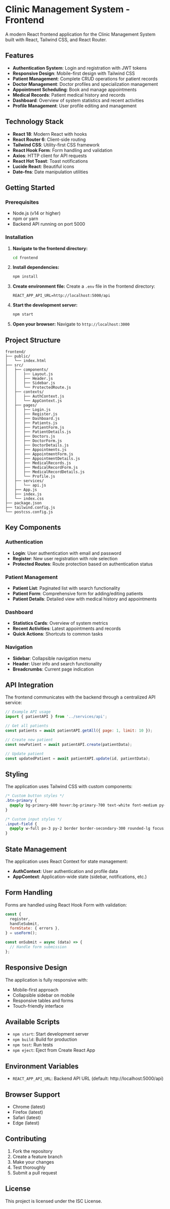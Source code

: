 # Clinic Management System - Frontend

A modern React frontend application for the Clinic Management System built with React, Tailwind CSS, and React Router.

## Features

- **Authentication System**: Login and registration with JWT tokens
- **Responsive Design**: Mobile-first design with Tailwind CSS
- **Patient Management**: Complete CRUD operations for patient records
- **Doctor Management**: Doctor profiles and specialization management
- **Appointment Scheduling**: Book and manage appointments
- **Medical Records**: Patient medical history and records
- **Dashboard**: Overview of system statistics and recent activities
- **Profile Management**: User profile editing and management

## Technology Stack

- **React 18**: Modern React with hooks
- **React Router 6**: Client-side routing
- **Tailwind CSS**: Utility-first CSS framework
- **React Hook Form**: Form handling and validation
- **Axios**: HTTP client for API requests
- **React Hot Toast**: Toast notifications
- **Lucide React**: Beautiful icons
- **Date-fns**: Date manipulation utilities

## Getting Started

### Prerequisites

- Node.js (v14 or higher)
- npm or yarn
- Backend API running on port 5000

### Installation

1. **Navigate to the frontend directory:**
   ```bash
   cd frontend
   ```

2. **Install dependencies:**
   ```bash
   npm install
   ```

3. **Create environment file:**
   Create a `.env` file in the frontend directory:
   ```env
   REACT_APP_API_URL=http://localhost:5000/api
   ```

4. **Start the development server:**
   ```bash
   npm start
   ```

5. **Open your browser:**
   Navigate to `http://localhost:3000`

## Project Structure

```
frontend/
├── public/
│   └── index.html
├── src/
│   ├── components/
│   │   ├── Layout.js
│   │   ├── Header.js
│   │   ├── Sidebar.js
│   │   └── ProtectedRoute.js
│   ├── contexts/
│   │   ├── AuthContext.js
│   │   └── AppContext.js
│   ├── pages/
│   │   ├── Login.js
│   │   ├── Register.js
│   │   ├── Dashboard.js
│   │   ├── Patients.js
│   │   ├── PatientForm.js
│   │   ├── PatientDetails.js
│   │   ├── Doctors.js
│   │   ├── DoctorForm.js
│   │   ├── DoctorDetails.js
│   │   ├── Appointments.js
│   │   ├── AppointmentForm.js
│   │   ├── AppointmentDetails.js
│   │   ├── MedicalRecords.js
│   │   ├── MedicalRecordForm.js
│   │   ├── MedicalRecordDetails.js
│   │   └── Profile.js
│   ├── services/
│   │   └── api.js
│   ├── App.js
│   ├── index.js
│   └── index.css
├── package.json
├── tailwind.config.js
└── postcss.config.js
```

## Key Components

### Authentication
- **Login**: User authentication with email and password
- **Register**: New user registration with role selection
- **Protected Routes**: Route protection based on authentication status

### Patient Management
- **Patient List**: Paginated list with search functionality
- **Patient Form**: Comprehensive form for adding/editing patients
- **Patient Details**: Detailed view with medical history and appointments

### Dashboard
- **Statistics Cards**: Overview of system metrics
- **Recent Activities**: Latest appointments and records
- **Quick Actions**: Shortcuts to common tasks

### Navigation
- **Sidebar**: Collapsible navigation menu
- **Header**: User info and search functionality
- **Breadcrumbs**: Current page indication

## API Integration

The frontend communicates with the backend through a centralized API service:

```javascript
// Example API usage
import { patientAPI } from '../services/api';

// Get all patients
const patients = await patientAPI.getAll({ page: 1, limit: 10 });

// Create new patient
const newPatient = await patientAPI.create(patientData);

// Update patient
const updatedPatient = await patientAPI.update(id, patientData);
```

## Styling

The application uses Tailwind CSS with custom components:

```css
/* Custom button styles */
.btn-primary {
  @apply bg-primary-600 hover:bg-primary-700 text-white font-medium py-2 px-4 rounded-lg transition-colors duration-200;
}

/* Custom input styles */
.input-field {
  @apply w-full px-3 py-2 border border-secondary-300 rounded-lg focus:outline-none focus:ring-2 focus:ring-primary-500 focus:border-transparent;
}
```

## State Management

The application uses React Context for state management:

- **AuthContext**: User authentication and profile data
- **AppContext**: Application-wide state (sidebar, notifications, etc.)

## Form Handling

Forms are handled using React Hook Form with validation:

```javascript
const {
  register,
  handleSubmit,
  formState: { errors },
} = useForm();

const onSubmit = async (data) => {
  // Handle form submission
};
```

## Responsive Design

The application is fully responsive with:
- Mobile-first approach
- Collapsible sidebar on mobile
- Responsive tables and forms
- Touch-friendly interface

## Available Scripts

- `npm start`: Start development server
- `npm build`: Build for production
- `npm test`: Run tests
- `npm eject`: Eject from Create React App

## Environment Variables

- `REACT_APP_API_URL`: Backend API URL (default: http://localhost:5000/api)

## Browser Support

- Chrome (latest)
- Firefox (latest)
- Safari (latest)
- Edge (latest)

## Contributing

1. Fork the repository
2. Create a feature branch
3. Make your changes
4. Test thoroughly
5. Submit a pull request

## License

This project is licensed under the ISC License.

